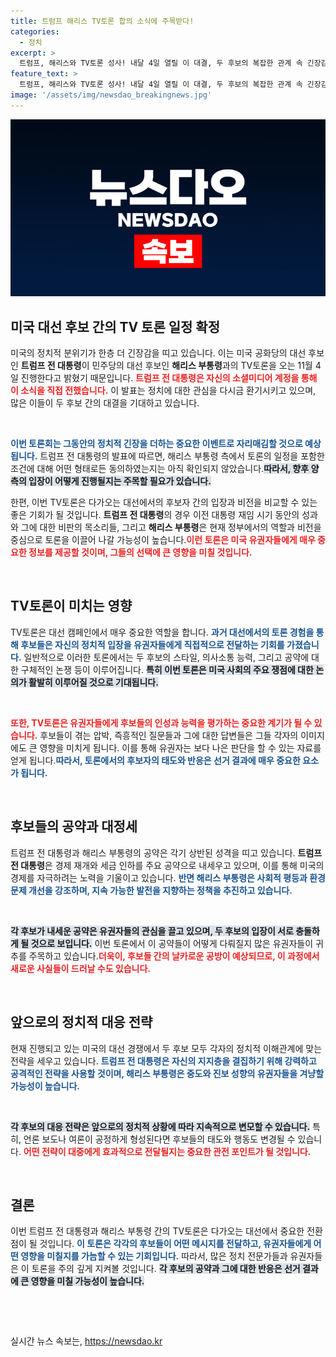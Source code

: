 ```yaml
---
title: 트럼프 해리스 TV토론 합의 소식에 주목받다!
categories:
  - 정치
excerpt: >
  트럼프, 해리스와 TV토론 성사! 내달 4일 열릴 이 대결, 두 후보의 복잡한 관계 속 긴장감은 최고조로 치달을 예정. 과연 어떤 정보가 공개될까?
feature_text: >
  트럼프, 해리스와 TV토론 성사! 내달 4일 열릴 이 대결, 두 후보의 복잡한 관계 속 긴장감은 최고조로 치달을 예정. 과연 어떤 정보가 공개될까?
image: '/assets/img/newsdao_breakingnews.jpg'
---
```


<p><img src="/assets/img/newsdao_breakingnews.jpg" alt="ontimetimes 속보" /></p>

<h2 data-ke-size="size26">미국 대선 후보 간의 TV 토론 일정 확정</h2>

<p data-ke-size="size16">미국의 정치적 분위기가 한층 더 긴장감을 띠고 있습니다. 이는 미국 공화당의 대선 후보인 <b>트럼프 전 대통령</b>이 민주당의 대선 후보인 <b>해리스 부통령</b>과의 TV토론을 오는 11월 4일 진행한다고 밝혔기 때문입니다. <b><span style="color: #ee2323;">트럼프 전 대통령은 자신의 소셜미디어 계정을 통해 이 소식을 직접 전했습니다.</span></b> 이 발표는 정치에 대한 관심을 다시금 환기시키고 있으며, 많은 이들이 두 후보 간의 대결을 기대하고 있습니다.</p>

<p data-ke-size="size16">&nbsp;</p>

<p><b><span style="color: #1a5490;">이번 토론회는 그동안의 정치적 긴장을 더하는 중요한 이벤트로 자리매김할 것으로 예상됩니다.</span></b> 트럼프 전 대통령의 발표에 따르면, 해리스 부통령 측에서 토론의 일정을 포함한 조건에 대해 어떤 형태로든 동의하였는지는 아직 확인되지 않았습니다.<b><span style="background-color: #21538527;">따라서, 향후 양측의 입장이 어떻게 진행될지는 주목할 필요가 있습니다.</span></b></p>

<p data-ke-size="size16">한편, 이번 TV토론은 다가오는 대선에서의 후보자 간의 입장과 비전을 비교할 수 있는 좋은 기회가 될 것입니다. <b>트럼프 전 대통령</b>의 경우 이전 대통령 재임 시기 동안의 성과와 그에 대한 비판의 목소리들, 그리고 <b>해리스 부통령</b>은 현재 정부에서의 역할과 비전을 중심으로 토론을 이끌어 나갈 가능성이 높습니다.<b><span style="color: #ee2323;">이런 토론은 미국 유권자들에게 매우 중요한 정보를 제공할 것이며, 그들의 선택에 큰 영향을 미칠 것입니다.</span></b></p>

<p data-ke-size="size16">&nbsp;</p>

<h2 data-ke-size="size26">TV토론이 미치는 영향</h2>

<p data-ke-size="size16">TV토론은 대선 캠페인에서 매우 중요한 역할을 합니다. <b><span style="color: #1a5490;">과거 대선에서의 토론 경험을 통해 후보들은 자신의 정치적 입장을 유권자들에게 직접적으로 전달하는 기회를 가졌습니다.</span></b> 일반적으로 이러한 토론에서는 두 후보의 스타일, 의사소통 능력, 그리고 공약에 대한 구체적인 논쟁 등이 이루어집니다. <b><span style="background-color: #21538527;">특히 이번 토론은 미국 사회의 주요 쟁점에 대한 논의가 활발히 이루어질 것으로 기대됩니다.</span></b></p>

<p data-ke-size="size16">&nbsp;</p>

<p><b><span style="color: #ee2323;">또한, TV토론은 유권자들에게 후보들의 인성과 능력을 평가하는 중요한 계기가 될 수 있습니다.</span></b> 후보들이 겪는 압박, 즉흥적인 질문들과 그에 대한 답변들은 그들 각자의 이미지에도 큰 영향을 미치게 됩니다. 이를 통해 유권자는 보다 나은 판단을 할 수 있는 자료를 얻게 됩니다.<b><span style="color: #1a5490;">따라서, 토론에서의 후보자의 태도와 반응은 선거 결과에 매우 중요한 요소가 됩니다.</span></b></p></p>

<p data-ke-size="size16">&nbsp;</p>

<h2 data-ke-size="size26">후보들의 공약과 대정세</h2>

<p data-ke-size="size16">트럼프 전 대통령과 해리스 부통령의 공약은 각기 상반된 성격을 띠고 있습니다. <b>트럼프 전 대통령</b>은 경제 재개와 세금 인하를 주요 공약으로 내세우고 있으며, 이를 통해 미국의 경제를 자극하려는 노력을 기울이고 있습니다. <b><span style="color: #1a5490;">반면 해리스 부통령은 사회적 평등과 환경 문제 개선을 강조하며, 지속 가능한 발전을 지향하는 정책을 추진하고 있습니다.</span></b></p>

<p data-ke-size="size16">&nbsp;</p>

<p><b><span style="background-color: #21538527;">각 후보가 내세운 공약은 유권자들의 관심을 끌고 있으며, 두 후보의 입장이 서로 충돌하게 될 것으로 보입니다.</span></b> 이번 토론에서 이 공약들이 어떻게 다뤄질지 많은 유권자들이 귀추를 주목하고 있습니다.<b><span style="color: #ee2323;">더욱이, 후보들 간의 날카로운 공방이 예상되므로, 이 과정에서 새로운 사실들이 드러날 수도 있습니다.</span></b></p></p>

<p data-ke-size="size16">&nbsp;</p>

<h2 data-ke-size="size26">앞으로의 정치적 대응 전략</h2>

<p data-ke-size="size16">현재 진행되고 있는 미국의 대선 경쟁에서 두 후보 모두 각자의 정치적 이해관계에 맞는 전략을 세우고 있습니다. <b><span style="color: #1a5490;">트럼프 전 대통령은 자신의 지지층을 결집하기 위해 강력하고 공격적인 전략을 사용할 것이며, 해리스 부통령은 중도와 진보 성향의 유권자들을 겨냥할 가능성이 높습니다.</span></b></p>

<p data-ke-size="size16">&nbsp;</p>

<p><b><span style="background-color: #21538527;">각 후보의 대응 전략은 앞으로의 정치적 상황에 따라 지속적으로 변모할 수 있습니다.</span></b> 특히, 언론 보도나 여론이 공정하게 형성된다면 후보들의 태도와 행동도 변경될 수 있습니다. <b><span style="color: #ee2323;">어떤 전략이 대중에게 효과적으로 전달될지는 중요한 관전 포인트가 될 것입니다.</span></b></p></p>

<p data-ke-size="size16">&nbsp;</p>

<h2 data-ke-size="size26">결론</h2>

<p data-ke-size="size16">이번 트럼프 전 대통령과 해리스 부통령 간의 TV토론은 다가오는 대선에서 중요한 전환점이 될 것입니다. <b><span style="color: #1a5490;">이 토론은 각각의 후보들이 어떤 메시지를 전달하고, 유권자들에게 어떤 영향을 미칠지를 가늠할 수 있는 기회입니다.</span></b> 따라서, 많은 정치 전문가들과 유권자들은 이 토론을 주의 깊게 지켜볼 것입니다. <b><span style="background-color: #21538527;">각 후보의 공약과 그에 대한 반응은 선거 결과에 큰 영향을 미칠 가능성이 높습니다.</span></b></p>

<p data-ke-size="size16">&nbsp;</p>

<p data-ke-size="size16">&nbsp;</p>
실시간 뉴스 속보는, <a href="https://newsdao.kr" rel="dofollow">https://newsdao.kr</a>


